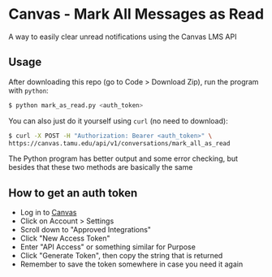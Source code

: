 # Canvas - Mark All Messages as Read

A way to easily clear unread notifications using the Canvas LMS API

## Usage

After downloading this repo (go to Code > Download Zip), run the program with `python`:
```sh
$ python mark_as_read.py <auth_token>
```

You can also just do it yourself using `curl` (no need to download):

```sh
$ curl -X POST -H "Authorization: Bearer <auth_token>" \
https://canvas.tamu.edu/api/v1/conversations/mark_all_as_read
```

The Python program has better output and some error checking, but besides that these two methods are basically the same

## How to get an auth token

- Log in to [Canvas](https://canvas.tamu.edu)
- Click on Account > Settings
- Scroll down to "Approved Integrations"
- Click "New Access Token"
- Enter "API Access" or something similar for Purpose
- Click "Generate Token", then copy the string that is returned
- Remember to save the token somewhere in case you need it again